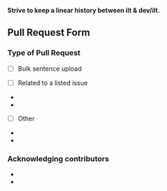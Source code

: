 **Strive to keep a linear history between ilt & dev/ilt.**

## Pull Request Form

<!-- Thanks for making a contribution to Common Voice, to help us review the request please fill out this form -->

### Type of Pull Request

<!-- To help us understand your pull request, choose the checkboxes most relevant to your request by filling out the checkboxes with [x] here -->

- [ ] Bulk sentence upload 

<!--- Please ensure your sentences are licensed under CC0 before making a submission. Learn how you can do this via our Playbook https://common-voice.github.io/community-playbook/sub_pages/cc0waiver_process.html -->

- [ ] Related to a listed issue 

<!--- Please link the issues related to your PR Request -->

*
*

- [ ] Other

<!--- Please describe the pull request-->

*
*

### Acknowledging contributors

<!-- Please list who collaborated with you to make this contribution. Or Community dicussion that helped make this idea possible -->

*
*

